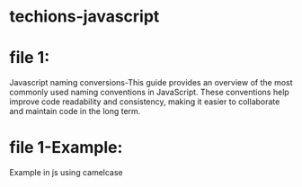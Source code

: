 # techions-javascript
# file 1:
Javascript naming conversions-This guide provides an overview of the most commonly used naming conventions in JavaScript. These conventions help improve code readability and consistency, making it easier to collaborate and maintain code in the long term.

# file 1-Example:
Example in js using camelcase 